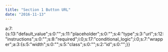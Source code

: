 ```yaml
---
title: "Section 1 Button URL"
date: "2016-11-13"
---
```


a:7:{s:13:"default\_value";s:0:"";s:11:"placeholder";s:0:"";s:4:"type";s:3:"url";s:12:"instructions";s:0:"";s:8:"required";i:0;s:17:"conditional\_logic";i:0;s:7:"wrapper";a:3:{s:5:"width";s:0:"";s:5:"class";s:0:"";s:2:"id";s:0:"";}}
